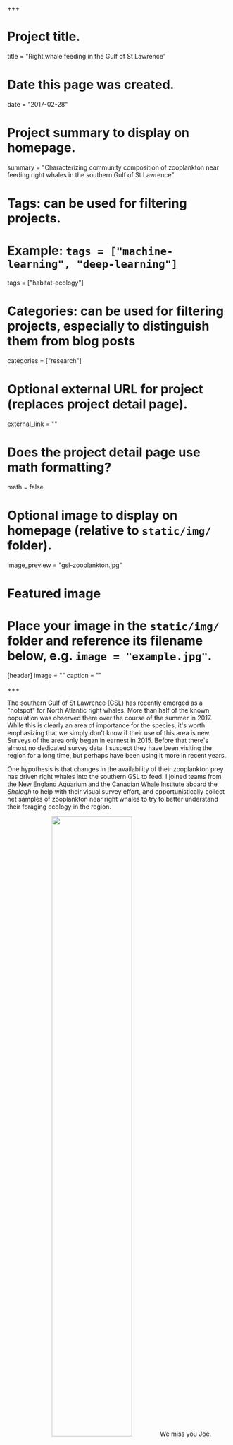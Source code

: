 +++
# Project title.
title = "Right whale feeding in the Gulf of St Lawrence"

# Date this page was created.
date = "2017-02-28"

# Project summary to display on homepage.
summary = "Characterizing community composition of zooplankton near feeding right whales in the southern Gulf of St Lawrence"

# Tags: can be used for filtering projects.
# Example: `tags = ["machine-learning", "deep-learning"]`
tags = ["habitat-ecology"]

# Categories: can be used for filtering projects, especially to distinguish them from blog posts
categories = ["research"]

# Optional external URL for project (replaces project detail page).
external_link = ""

# Does the project detail page use math formatting?
math = false

# Optional image to display on homepage (relative to `static/img/` folder).
image_preview = "gsl-zooplankton.jpg"

# Featured image
# Place your image in the `static/img/` folder and reference its filename below, e.g. `image = "example.jpg"`.
[header]
image = ""
caption = ""

+++

The southern Gulf of St Lawrence (GSL) has recently emerged as a "hotspot" for North Atlantic right whales. More than half of the known population was observed there over the course of the summer in 2017. While this is clearly an area of importance for the species, it's worth emphasizing that we simply don't know if their use of this area is new. Surveys of the area only began in earnest in 2015. Before that there's almost no dedicated survey data. I suspect they have been visiting the region for a long time, but perhaps have been using it more in recent years.

One hypothesis is that changes in the availability of their zooplankton prey has driven right whales into the southern GSL to feed. I joined teams from the [New England Aquarium](http://www.andersoncabotcenterforoceanlife.org/) and the [Canadian Whale Institute](https://www.canadianwhaleinstitute.ca/) aboard the *Shelagh* to help with their visual survey effort, and opportunistically collect net samples of zooplankton near right whales to try to better understand their foraging ecology in the region.

<div align="middle">
  <img src="/img/joe.jpg" width="60%">
  We miss you Joe.  
</div>  
